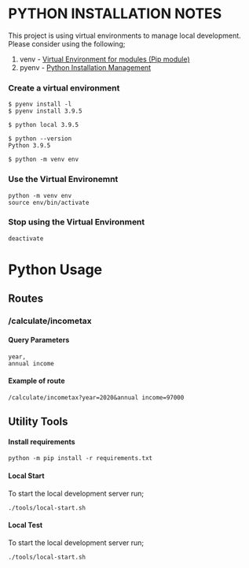 


# PYTHON INSTALLATION NOTES
This project is using virtual environments to manage local development. 
Please consider using the following;
1. venv - [Virtual Environment for modules (Pip module)](https://docs.python.org/3/library/venv.html)
1. pyenv - [Python Installation Management](https://github.com/pyenv/pyenv)

### Create a virtual environment
```
$ pyenv install -l
$ pyenv install 3.9.5

$ python local 3.9.5

$ python --version
Python 3.9.5

$ python -m venv env
```


### Use the Virtual Environemnt
```
python -m venv env
source env/bin/activate
```

### Stop using the Virtual Environment
```
deactivate
```


# Python Usage

## Routes

### /calculate/incometax
#### Query Parameters
```
year, 
annual income
```

#### Example of route
```
/calculate/incometax?year=2020&annual income=97000
```

## Utility Tools
#### Install requirements
```
python -m pip install -r requirements.txt
```


#### Local Start
To start the local development server run;
```
./tools/local-start.sh
```


#### Local Test
To start the local development server run;
```
./tools/local-start.sh
```
